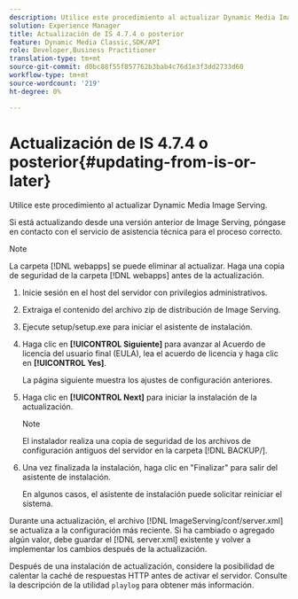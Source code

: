 ```yaml
---
description: Utilice este procedimiento al actualizar Dynamic Media Image Serving.
solution: Experience Manager
title: Actualización de IS 4.7.4 o posterior
feature: Dynamic Media Classic,SDK/API
role: Developer,Business Practitioner
translation-type: tm+mt
source-git-commit: d0bc88f55f857762b3bab4c76d1e3f3dd2733d60
workflow-type: tm+mt
source-wordcount: '219'
ht-degree: 0%

---
```



# Actualización de IS 4.7.4 o posterior{#updating-from-is-or-later}

Utilice este procedimiento al actualizar Dynamic Media Image Serving.

Si está actualizando desde una versión anterior de Image Serving, póngase en contacto con el servicio de asistencia técnica para el proceso correcto.

>[!NOTE]
>
>La carpeta [!DNL webapps] se puede eliminar al actualizar. Haga una copia de seguridad de la carpeta [!DNL webapps] antes de la actualización.

1. Inicie sesión en el host del servidor con privilegios administrativos.
1. Extraiga el contenido del archivo zip de distribución de Image Serving.
1. Ejecute setup/setup.exe para iniciar el asistente de instalación.
1. Haga clic en **[!UICONTROL Siguiente]** para avanzar al Acuerdo de licencia del usuario final (EULA), lea el acuerdo de licencia y haga clic en **[!UICONTROL Yes]**.

   La página siguiente muestra los ajustes de configuración anteriores.
1. Haga clic en **[!UICONTROL Next]** para iniciar la instalación de la actualización.

   >[!NOTE]
   >
   >El instalador realiza una copia de seguridad de los archivos de configuración antiguos del servidor en la carpeta [!DNL BACKUP/].

1. Una vez finalizada la instalación, haga clic en &quot;Finalizar&quot; para salir del asistente de instalación.

   En algunos casos, el asistente de instalación puede solicitar reiniciar el sistema.

Durante una actualización, el archivo [!DNL ImageServing/conf/server.xml] se actualiza a la configuración más reciente. Si ha cambiado o agregado algún valor, debe guardar el [!DNL server.xml] existente y volver a implementar los cambios después de la actualización.

Después de una instalación de actualización, considere la posibilidad de calentar la caché de respuestas HTTP antes de activar el servidor. Consulte la descripción de la utilidad `playlog` para obtener más información.
